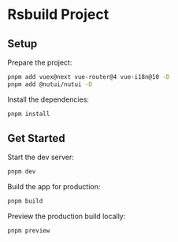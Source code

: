 # Rsbuild Project

## Setup

Prepare the project:
```bash
pnpm add vuex@next vue-router@4 vue-i18n@10 -D
pnpm add @nutui/nutui -D
```

Install the dependencies:

```bash
pnpm install
```

## Get Started

Start the dev server:

```bash
pnpm dev
```

Build the app for production:

```bash
pnpm build
```

Preview the production build locally:

```bash
pnpm preview
```
